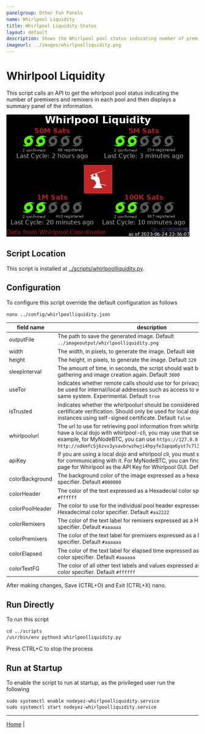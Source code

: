 ```yaml
---
panelgroup: Other Fun Panels
name: Whirlpool Liquidity
title: Whirlpool Liquidity Status
layout: default
description: Shows the Whirlpool pool status indicating number of premixers and remixers in each pool
imageurl: ../images/whirlpoolliquidity.png
---
```


# Whirlpool Liquidity

This script calls an API to get the whirlpool pool status indicating the number
of premixers and remixers in each pool and then displays a summary panel of
the information.

![sample whirlpool liquidity display](../images/whirlpoolliquidity.png)

## Script Location

This script is installed at
[../scripts/whirlpoolliquidity.py](../scripts/whirlpoolliquidity.py).

## Configuration

To configure this script override the default configuration as follows

```shell
nano ../config/whirlpoolliquidity.json
```

| field name | description |
| --- | --- |
| outputFile | The path to save the generated image. Default `../imageoutput/whirlpoolliquidity.png` |
| width | The width, in pixels, to generate the image. Default `480` |
| height | The height, in pixels, to generate the image. Default `320` |
| sleepInterval | The amount of time, in seconds, the script should wait before data gathering and image creation again. Default `3600` |
| useTor | Indicates whether remote calls should use tor for privacy. This should not be used for internal/local addresses such as access to whirlpool cli on same system. Experimental. Default `true` |
| isTrusted | Indicates whether the whirlpoolurl should be considered trusted and skip certificate verification. Should only be used for local dojo and whirlpool cli instances using self-signed certificate. Default `false` |
| whirlpoolurl | The url to use for retrieving pool information from whirlpool instance. If you have a local dojo with whirlpool-cli, you may use that server here.  For example, for MyNodeBTC, you can use `https://127.0.0.1:8899`.  Default: `http://udkmfc5j6zvv3ysavbrwzhwji4hpyfe3apqa6yst7c7l32mygf65g4ad.onion` |
| apiKey | If you are using a local dojo and whirlpool cli, you must specify the apiKey for communicating with it.  For MyNodeBTC, you can find this on the info page for Whirlpool as the API Key for Whirlpool GUI. Default _none_ |
| colorBackground | The background color of the image expressed as a hexadecimal color specifier. Default `#000000` |
| colorHeader | The color of the text expressed as a Hexadecial color specifier. Default `#ffffff` |
| colorPoolHeader | The color to use for the individual pool header expressed as a Hexadecimal color specifier. Default `#aa2222` |
| colorRemixers | The color of the text label for remixers expressed as a Hexadecimal color specifier. Default `#aaaaaa` |
| colorPremixers | The color of the text label for premixers expressed as a Hexadecimal color specifier. Default `#aaaaaa` |
| colorElapsed | The color of the text label for elapsed time expressed as a Hexadecimal color specifier. Default `#aaaaaa` |
| colorTextFG | The color of all other text labels and values expressed as a Hexadecimal color specifier. Default `#ffffff` |

After making changes, Save (CTRL+O) and Exit (CTRL+X) nano.

## Run Directly

To run this script

```shell
cd ../scripts
/usr/bin/env python3 whirlpoolliquidity.py
```

Press CTRL+C to stop the process

## Run at Startup

To enable the script to run at startup, as the privileged user run the following

```shell
sudo systemctl enable nodeyez-whirlpoolliquidity.service
sudo systemctl start nodeyez-whirlpoolliquidity.service
```


---

[Home](../) | 

